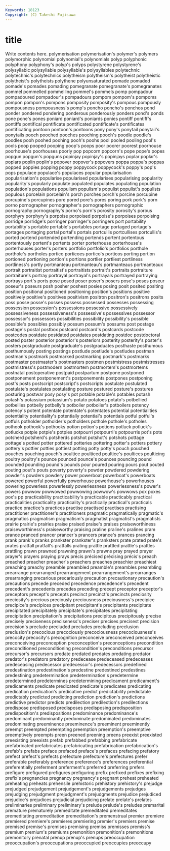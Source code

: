 ```yaml
---
Keywords: 18123 
Copyright: (C) Takeshi Fujisawa
---
```


# title

Write contents here.
polymerisation polymerisation's polymer's polymers polymorphic polynomial polynomial's polynomials polyp polyphonic
polyphony polyphony's polyp's polyps polystyrene polystyrene's polysyllabic polysyllable polysyllable's polysyllables
polytechnic polytechnic's polytechnics polytheism polytheism's polytheist polytheistic polytheist's polytheists polythene
polyunsaturated pomade pomaded pomade's pomades pomading pomegranate pomegranate's pomegranates pommel
pommelled pommelling pommel's pommels pomp pompadour pompadoured pompadour's pompadours pompom
pompom's pompoms pompon pompon's pompons pomposity pomposity's pompous pompously pompousness
pompousness's pomp's poncho poncho's ponchos pond ponder pondered pondering ponderous
ponderously ponders pond's ponds pone pone's pones poniard poniard's poniards
ponies pontiff pontiff's pontiffs pontifical pontificate pontificated pontificate's pontificates pontificating
pontoon pontoon's pontoons pony pony's ponytail ponytail's ponytails pooch pooched
pooches pooching pooch's poodle poodle's poodles pooh poohed poohing pooh's
poohs pool pooled pooling pool's pools poop pooped pooping poop's
poops poor poorer poorest poorhouse poorhouse's poorhouses poorly pop popcorn
popcorn's pope pope's popes popgun popgun's popguns popinjay popinjay's popinjays
poplar poplar's poplars poplin poplin's popover popover's popovers poppa poppa's
poppas popped poppies popping poppy poppycock poppycock's poppy's pop's pops
populace populace's populaces popular popularisation popularisation's popularise popularised popularises popularising
popularity popularity's popularly populate populated populates populating population population's populations
populism populism's populist populist's populists populous porcelain porcelain's porch porches
porch's porcine porcupine porcupine's porcupines pore pored pore's pores poring
pork pork's porn porno pornographer pornographer's pornographers pornographic pornography pornography's
porno's porn's porosity porosity's porous porphyry porphyry's porpoise porpoised porpoise's
porpoises porpoising porridge porridge's porringer porringer's porringers port portability portability's
portable portable's portables portage portaged portage's portages portaging portal portal's
portals portcullis portcullises portcullis's ported portend portended portending portends portent
portentous portentously portent's portents porter porterhouse porterhouse's porterhouses porter's porters
portfolio portfolio's portfolios porthole porthole's portholes portico porticoes portico's porticos
porting portion portioned portioning portion's portions portlier portliest portliness portliness's
portly portmanteau portmanteau's portmanteaus portmanteaux portrait portraitist portraitist's portraitists portrait's
portraits portraiture portraiture's portray portrayal portrayal's portrayals portrayed portraying portrays
port's ports pose posed poser poser's posers pose's poses poseur
poseur's poseurs posh posher poshest posies posing posit posited positing
position positional positioned positioning position's positions positive positively positive's positives
positivism positron positron's positrons posits poss posse posse's posses possess
possessed possesses possessing possession possession's possessions possessive possessively possessiveness possessiveness's
possessive's possessives possessor possessor's possessors possibilities possibility possibility's possible possible's
possibles possibly possum possum's possums post postage postage's postal postbox
postcard postcard's postcards postcode postcodes postdate postdated postdates postdating postdoc
postdoctoral posted poster posterior posterior's posteriors posterity posterity's poster's posters
postgraduate postgraduate's postgraduates posthaste posthumous posthumously posting postings postlude postlude's
postludes postman postman's postmark postmarked postmarking postmark's postmarks postmaster postmaster's
postmasters postmen postmistress postmistresses postmistress's postmodern postmortem postmortem's postmortems postnatal
postoperative postpaid postpartum postpone postponed postponement postponement's postponements postpones postponing
post's posts postscript postscript's postscripts postulate postulated postulate's postulates postulating
posture postured posture's postures posturing postwar posy posy's pot potable
potable's potables potash potash's potassium potassium's potato potatoes potato's potbellied
potbellies potbelly potbelly's potboiler potboiler's potboilers potency potency's potent potentate
potentate's potentates potential potentialities potentiality potentiality's potentially potential's potentials potful
potful's potfuls potholder potholder's potholders pothole pothole's potholes pothook pothook's
pothooks potion potion's potions potluck potluck's potlucks potpie potpie's potpies
potpourri potpourri's potpourris pot's pots potsherd potsherd's potsherds potshot potshot's
potshots pottage pottage's potted potter pottered potteries pottering potter's potters
pottery pottery's pottier potties pottiest potting potty potty's pouch pouched
pouches pouching pouch's poultice poulticed poultice's poultices poulticing poultry poultry's
pounce pounced pounce's pounces pouncing pound pounded pounding pound's pounds
pour poured pouring pours pout pouted pouting pout's pouts poverty
poverty's powder powdered powdering powder's powders powdery power powerboat powerboat's
powerboats powered powerful powerfully powerhouse powerhouse's powerhouses powering powerless powerlessly
powerlessness powerlessness's power's powers powwow powwowed powwowing powwow's powwows pox
poxes pox's pp practicability practicability's practicable practicably practical practicalities practicality
practicality's practically practical's practicals practice practice's practices practise practised practises
practising practitioner practitioner's practitioners pragmatic pragmatically pragmatic's pragmatics pragmatism pragmatism's
pragmatist pragmatist's pragmatists prairie prairie's prairies praise praised praise's praises
praiseworthiness praiseworthiness's praiseworthy praising praline praline's pralines pram prance pranced
prancer prancer's prancers prance's prances prancing prank prank's pranks prankster
prankster's pranksters prate prated prate's prates pratfall pratfall's pratfalls prating
prattle prattled prattle's prattles prattling prawn prawned prawning prawn's prawns
pray prayed prayer prayer's prayers praying prays précis précised précising
précis's preach preached preacher preacher's preachers preaches preachier preachiest preaching
preachy preamble preambled preamble's preambles preambling prearrange prearranged prearrangement prearrangement's
prearranges prearranging precarious precariously precaution precautionary precaution's precautions precede preceded
precedence precedence's precedent precedent's precedents precedes preceding precept preceptor preceptor's
preceptors precept's precepts precinct precinct's precincts preciosity preciosity's precious preciously
preciousness preciousness's precipice precipice's precipices precipitant precipitant's precipitants precipitate precipitated
precipitately precipitate's precipitates precipitating precipitation precipitation's precipitations precipitous precipitously precise
precisely preciseness preciseness's preciser precises precisest precision precision's preclude precluded
precludes precluding preclusion preclusion's precocious precociously precociousness precociousness's precocity precocity's
precognition preconceive preconceived preconceives preconceiving preconception preconception's preconceptions precondition preconditioned
preconditioning precondition's preconditions precursor precursor's precursors predate predated predates predating
predator predator's predators predatory predecease predeceased predeceases predeceasing predecessor predecessor's
predecessors predefined predestination predestination's predestine predestined predestines predestining predetermination predetermination's
predetermine predetermined predetermines predetermining predicament predicament's predicaments predicate predicated predicate's
predicates predicating predication predication's predicative predict predictability predictable predictably predicted
predicting prediction prediction's predictions predictive predictor predicts predilection predilection's predilections
predispose predisposed predisposes predisposing predisposition predisposition's predispositions predominance predominance's predominant
predominantly predominate predominated predominates predominating preeminence preeminence's preeminent preeminently preempt
preempted preempting preemption preemption's preemptive preemptively preempts preen preened preening
preens preexist preexisted preexisting preexists prefab prefabbed prefabbing prefabricate prefabricated
prefabricates prefabricating prefabrication prefabrication's prefab's prefabs preface prefaced preface's prefaces
prefacing prefatory prefect prefect's prefects prefecture prefecture's prefectures prefer preferable
preferably preference preference's preferences preferential preferentially preferment preferment's preferred preferring
prefers prefigure prefigured prefigures prefiguring prefix prefixed prefixes prefixing prefix's
pregnancies pregnancy pregnancy's pregnant preheat preheated preheating preheats prehensile prehistoric
prehistory prehistory's prejudge prejudged prejudgement prejudgement's prejudgements prejudges prejudging prejudgment
prejudgment's prejudgments prejudice prejudiced prejudice's prejudices prejudicial prejudicing prelate prelate's
prelates preliminaries preliminary preliminary's prelude prelude's preludes premarital premature prematurely
premeditate premeditated premeditates premeditating premeditation premeditation's premenstrual premier premiere premiered
premiere's premieres premiering premier's premiers premise premised premise's premises premising
premiss premisses premiss's premium premium's premiums premonition premonition's premonitions premonitory
prenatal prenup prenup's prenups preoccupation preoccupation's preoccupations preoccupied preoccupies preoccupy
